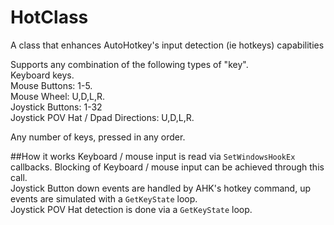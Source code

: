 # HotClass
A class that enhances AutoHotkey's input detection (ie hotkeys) capabilities

Supports any combination of the following types of "key".  
Keyboard keys.  
Mouse Buttons: 1-5.  
Mouse Wheel: U,D,L,R.  
Joystick Buttons: 1-32  
Joystick POV Hat / Dpad Directions: U,D,L,R.  

Any number of keys, pressed in any order.  

##How it works
Keyboard / mouse input is read via `SetWindowsHookEx` callbacks.  Blocking of Keyboard / mouse input can be achieved through this call.  
Joystick Button down events are handled by AHK's hotkey command, up events are simulated with a `GetKeyState` loop.  
Joystick POV Hat detection is done via a `GetKeyState` loop.  